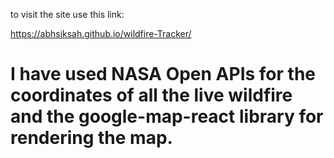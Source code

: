 to visit the site use this link:

https://abhsiksah.github.io/wildfire-Tracker/

# I have used NASA Open APIs for the coordinates of all the live wildfire and the google-map-react library for rendering the map.
